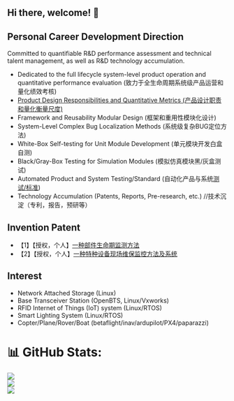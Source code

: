 ## Hi there, welcome! 👋

## Personal Career Development Direction

Committed to quantifiable R&D performance assessment and technical talent management, as well as R&D technology accumulation. 
- Dedicated to the full lifecycle system-level product operation and quantitative performance evaluation (致力于全生命周期系统级产品运营和量化绩效考核)
- [Product Design Responsibilities and Quantitative Metrics (产品设计职责和量化衡量尺度)](https://blog.csdn.net/lida2003/article/details/139960868)
- Framework and Reusability Modular Design (框架和重用性模块化设计)
- System-Level Complex Bug Localization Methods (系统级复杂BUG定位方法)
- White-Box Self-testing for Unit Module Development (单元模块开发白盒自测)
- Black/Gray-Box Testing for Simulation Modules (模拟仿真模块黑/灰盒测试)
- Automated Product and System Testing/Standard (自动化产品与系统[测试/标准](https://blog.csdn.net/lida2003/article/details/143567424))
- Technology Accumulation (Patents, Reports, Pre-research, etc.) //技术沉淀（专利，报告，预研等）

## Invention Patent
- 【1】【授权，个人】[一种部件生命期监测方法](https://zhuanli.tianyancha.com/12f16c2a2c8745eefac3ecff8b063651)
- 【2】【授权，个人】[一种特种设备现场维保监控方法及系统](https://zhuanli.tianyancha.com/4f2b64585f818e0865c1ad555e6a165d)

## Interest

- Network Attached Storage (Linux)
- Base Transceiver Station (OpenBTS, Linux/Vxworks)
- RFID Internet of Things (IoT) system (Linux/RTOS)
- Smart Lighting System (Linux/RTOS)
- Copter/Plane/Rover/Boat (betaflight/inav/ardupilot/PX4/paparazzi)

# 📊 GitHub Stats:
![](https://github-readme-stats.vercel.app/api?username=lida2003&theme=dark&hide_border=false&include_all_commits=false&count_private=false)<br/>
![](https://github-readme-streak-stats.herokuapp.com/?user=lida2003&theme=dark&hide_border=false)<br/>
![](https://github-readme-stats.vercel.app/api/top-langs/?username=lida2003&theme=dark&hide_border=false&include_all_commits=false&count_private=false&layout=compact)

<!--
**lida2003/lida2003** is a ✨ _special_ ✨ repository because its `README.md` (this file) appears on your GitHub profile.

Here are some ideas to get you started:

- 🔭 I’m currently working on ...
- 🌱 I’m currently learning ...
- 👯 I’m looking to collaborate on ...
- 🤔 I’m looking for help with ...
- 💬 Ask me about ...
- 📫 How to reach me: ...
- 😄 Pronouns: ...
- ⚡ Fun fact: ...
-->
